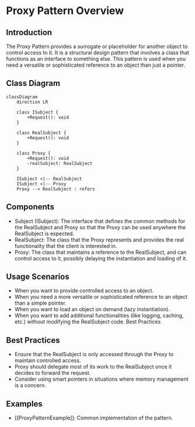# Proxy Pattern Overview

## Introduction

The Proxy Pattern provides a surrogate or placeholder for another object to control access to it. It is a structural design pattern that involves a class that functions as an interface to something else. This pattern is used when you need a versatile or sophisticated reference to an object than just a pointer.

## Class Diagram

```mermaid
classDiagram
    direction LR

    class ISubject {
        +Request(): void
    }

    class RealSubject {
        +Request(): void
    }

    class Proxy {
        +Request(): void
        -realSubject: RealSubject
    }

    ISubject <|-- RealSubject
    ISubject <|-- Proxy
    Proxy --> RealSubject : refers
```

## Components

* Subject (ISubject): The interface that defines the common methods for the RealSubject and Proxy so that the Proxy can be used anywhere the RealSubject is expected.
* RealSubject: The class that the Proxy represents and provides the real functionality that the client is interested in.
* Proxy: The class that maintains a reference to the RealSubject, and can control access to it, possibly delaying the instantiation and loading of it.

## Usage Scenarios

* When you want to provide controlled access to an object.
* When you need a more versatile or sophisticated reference to an object than a simple pointer.
* When you want to load an object on demand (lazy instantiation).
* When you want to add additional functionalities (like logging, caching, etc.) without modifying the RealSubject code.
Best Practices

## Best Practices

* Ensure that the RealSubject is only accessed through the Proxy to maintain controlled access.
* Proxy should delegate most of its work to the RealSubject once it decides to forward the request.
* Consider using smart pointers in situations where memory management is a concern.

## Examples

* [[ProxyPatternExample]]:
Common implementation of the pattern.
